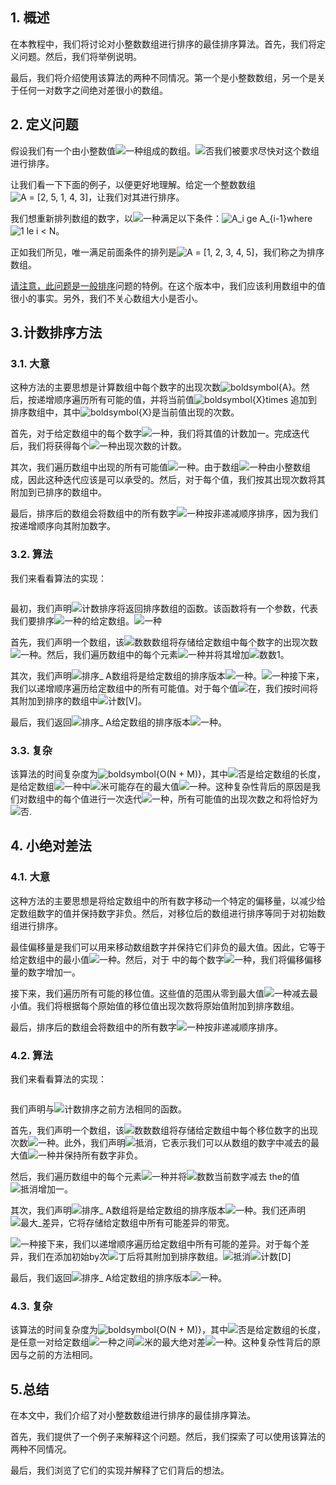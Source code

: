 ## 1. 概述

在本教程中，我们将讨论对小整数数组进行排序的最佳排序算法。首先，我们将定义问题。然后，我们将举例说明。

最后，我们将介绍使用该算法的两种不同情况。第一个是小整数数组，另一个是关于任何一对数字之间绝对差很小的数组。

## 2. 定义问题

假设我们有一个由小整数值![一种](https://www.baeldung.com/wp-content/ql-cache/quicklatex.com-816b613a4f79d4bf9cb51396a9654120_l3.svg)组成的数组。![否](https://www.baeldung.com/wp-content/ql-cache/quicklatex.com-7354bae77b50b7d1faed3e8ea7a3511a_l3.svg)我们被要求尽快对这个数组进行排序。

让我们看一下下面的例子，以便更好地理解。给定一个整数数组![A = [2, 5, 1, 4, 3]](https://www.baeldung.com/wp-content/ql-cache/quicklatex.com-9d2b917f5197ddad5f23e7815042d8ac_l3.svg)，让我们对其进行排序。

我们想重新排列数组的数字，以![一种](https://www.baeldung.com/wp-content/ql-cache/quicklatex.com-816b613a4f79d4bf9cb51396a9654120_l3.svg)满足以下条件：![A_i ge A_{i-1}](https://www.baeldung.com/wp-content/ql-cache/quicklatex.com-d7caff5361c8ac1bb4f86d357922d286_l3.svg)where ![1 le i < N](https://www.baeldung.com/wp-content/ql-cache/quicklatex.com-cdf2cd659edac7c8ac343c58e0eda185_l3.svg)。

正如我们所见，唯一满足前面条件的排列是![A = [1, 2, 3, 4, 5]](https://www.baeldung.com/wp-content/ql-cache/quicklatex.com-3074f013578757c4057457e6f6cba6a9_l3.svg)，我们称之为排序数组。

[请注意，此问题是一般排序](https://www.baeldung.com/java-sorting)问题的特例。在这个版本中，我们应该利用数组中的值很小的事实。另外，我们不关心数组大小是否小。

## 3.计数排序方法

### 3.1. 大意

这种方法的主要思想是计算数组中每个数字的出现次数![boldsymbol{A}](https://www.baeldung.com/wp-content/ql-cache/quicklatex.com-ae85a3871b19aeca87c0e0698b401d55_l3.svg)。然后，按递增顺序遍历所有可能的值，并将当前值![boldsymbol{X}](https://www.baeldung.com/wp-content/ql-cache/quicklatex.com-e045d22a5b4edcde08c6c2317887a566_l3.svg)times 追加到排序数组中，其中![boldsymbol{X}](https://www.baeldung.com/wp-content/ql-cache/quicklatex.com-e045d22a5b4edcde08c6c2317887a566_l3.svg)是当前值出现的次数。

首先，对于给定数组中的每个数字![一种](https://www.baeldung.com/wp-content/ql-cache/quicklatex.com-816b613a4f79d4bf9cb51396a9654120_l3.svg)，我们将其值的计数加一。完成迭代后，我们将获得每个![一种](https://www.baeldung.com/wp-content/ql-cache/quicklatex.com-816b613a4f79d4bf9cb51396a9654120_l3.svg)出现次数的计数。

其次，我们遍历数组中出现的所有可能值![一种](https://www.baeldung.com/wp-content/ql-cache/quicklatex.com-816b613a4f79d4bf9cb51396a9654120_l3.svg)。由于数组![一种](https://www.baeldung.com/wp-content/ql-cache/quicklatex.com-816b613a4f79d4bf9cb51396a9654120_l3.svg)由小整数组成，因此这种迭代应该是可以承受的。然后，对于每个值，我们按其出现次数将其附加到已排序的数组中。

最后，排序后的数组会将数组中的所有数字![一种](https://www.baeldung.com/wp-content/ql-cache/quicklatex.com-816b613a4f79d4bf9cb51396a9654120_l3.svg)按非递减顺序排序，因为我们按递增顺序向其附加数字。

### 3.2. 算法

我们来看看算法的实现：

```

```

最初，我们声明![计数排序](https://www.baeldung.com/wp-content/ql-cache/quicklatex.com-523cf2c0cc74bfcda46751204d39ceda_l3.svg)将返回排序数组的函数。该函数将有一个参数，代表我们要排序![一种](https://www.baeldung.com/wp-content/ql-cache/quicklatex.com-816b613a4f79d4bf9cb51396a9654120_l3.svg)的给定数组。![一种](https://www.baeldung.com/wp-content/ql-cache/quicklatex.com-816b613a4f79d4bf9cb51396a9654120_l3.svg)

首先，我们声明一个数组，该![数数](https://www.baeldung.com/wp-content/ql-cache/quicklatex.com-3e39360ad87beda80fc3e45ff5fc5851_l3.svg)数组将存储给定数组中每个数字的出现次数![一种](https://www.baeldung.com/wp-content/ql-cache/quicklatex.com-816b613a4f79d4bf9cb51396a9654120_l3.svg)。然后，我们遍历数组中的每个元素![一种](https://www.baeldung.com/wp-content/ql-cache/quicklatex.com-816b613a4f79d4bf9cb51396a9654120_l3.svg)并将其增加![数数](https://www.baeldung.com/wp-content/ql-cache/quicklatex.com-3e39360ad87beda80fc3e45ff5fc5851_l3.svg)1。

其次，我们声明![排序_ A](https://www.baeldung.com/wp-content/ql-cache/quicklatex.com-e729e1a3df3d77bc4eb258b95e85a929_l3.svg)数组将是给定数组的排序版本![一种](https://www.baeldung.com/wp-content/ql-cache/quicklatex.com-816b613a4f79d4bf9cb51396a9654120_l3.svg)。![一种](https://www.baeldung.com/wp-content/ql-cache/quicklatex.com-816b613a4f79d4bf9cb51396a9654120_l3.svg)接下来，我们以递增顺序遍历给定数组中的所有可能值。对于每个值![在](https://www.baeldung.com/wp-content/ql-cache/quicklatex.com-54e215a7a583b4f357a5a627420bcf2f_l3.svg)，我们按时间将其附加到排序的数组中![计数[V]](https://www.baeldung.com/wp-content/ql-cache/quicklatex.com-729950a4839edc59c1c4897ad86cea4f_l3.svg)。

最后，我们返回![排序_ A](https://www.baeldung.com/wp-content/ql-cache/quicklatex.com-e729e1a3df3d77bc4eb258b95e85a929_l3.svg)给定数组的排序版本![一种](https://www.baeldung.com/wp-content/ql-cache/quicklatex.com-816b613a4f79d4bf9cb51396a9654120_l3.svg)。

### 3.3. 复杂

该算法的时间复杂度为![boldsymbol{O(N + M)}](https://www.baeldung.com/wp-content/ql-cache/quicklatex.com-bc59834b366831b4f58122553c05aab4_l3.svg)，其中![否](https://www.baeldung.com/wp-content/ql-cache/quicklatex.com-7354bae77b50b7d1faed3e8ea7a3511a_l3.svg)是给定数组的长度， 是给定数组![一种](https://www.baeldung.com/wp-content/ql-cache/quicklatex.com-816b613a4f79d4bf9cb51396a9654120_l3.svg)中![米](https://www.baeldung.com/wp-content/ql-cache/quicklatex.com-27d6692c77760dc1111628e74a6d272f_l3.svg)可能存在的最大值![一种](https://www.baeldung.com/wp-content/ql-cache/quicklatex.com-816b613a4f79d4bf9cb51396a9654120_l3.svg)。这种复杂性背后的原因是我们对数组中的每个值进行一次迭代![一种](https://www.baeldung.com/wp-content/ql-cache/quicklatex.com-816b613a4f79d4bf9cb51396a9654120_l3.svg)，所有可能值的出现次数之和将恰好为![否](https://www.baeldung.com/wp-content/ql-cache/quicklatex.com-7354bae77b50b7d1faed3e8ea7a3511a_l3.svg).

## 4. 小绝对差法

### 4.1. 大意

这种方法的主要思想是将给定数组中的所有数字移动一个特定的偏移量，以减少给定数组数字的值并保持数字非负。然后，对移位后的数组进行排序等同于对初始数组进行排序。

最佳偏移量是我们可以用来移动数组数字并保持它们非负的最大值。因此，它等于给定数组中的最小值![一种](https://www.baeldung.com/wp-content/ql-cache/quicklatex.com-816b613a4f79d4bf9cb51396a9654120_l3.svg)。然后，对于 中的每个数字![一种](https://www.baeldung.com/wp-content/ql-cache/quicklatex.com-816b613a4f79d4bf9cb51396a9654120_l3.svg)，我们将偏移偏移量的数字增加一。

接下来，我们遍历所有可能的移位值。这些值的范围从零到最大值![一种](https://www.baeldung.com/wp-content/ql-cache/quicklatex.com-816b613a4f79d4bf9cb51396a9654120_l3.svg)减去最小值。我们将根据每个原始值的移位值出现次数将原始值附加到排序数组。

最后，排序后的数组会将数组中的所有数字![一种](https://www.baeldung.com/wp-content/ql-cache/quicklatex.com-816b613a4f79d4bf9cb51396a9654120_l3.svg)按非递减顺序排序。

### 4.2. 算法

我们来看看算法的实现：

```

```

我们声明与![计数排序](https://www.baeldung.com/wp-content/ql-cache/quicklatex.com-523cf2c0cc74bfcda46751204d39ceda_l3.svg)之前方法相同的函数。

首先，我们声明一个数组，该![数数](https://www.baeldung.com/wp-content/ql-cache/quicklatex.com-3e39360ad87beda80fc3e45ff5fc5851_l3.svg)数组将存储给定数组中每个移位数字的出现次数![一种](https://www.baeldung.com/wp-content/ql-cache/quicklatex.com-816b613a4f79d4bf9cb51396a9654120_l3.svg)。此外，我们声明![抵消](https://www.baeldung.com/wp-content/ql-cache/quicklatex.com-7d5ba8b657df9dd3c36dd5b57ff093a3_l3.svg)，它表示我们可以从数组的数字中减去的最大值![一种](https://www.baeldung.com/wp-content/ql-cache/quicklatex.com-816b613a4f79d4bf9cb51396a9654120_l3.svg)并保持所有数字非负。

然后，我们遍历数组中的每个元素![一种](https://www.baeldung.com/wp-content/ql-cache/quicklatex.com-816b613a4f79d4bf9cb51396a9654120_l3.svg)并将![数数](https://www.baeldung.com/wp-content/ql-cache/quicklatex.com-3e39360ad87beda80fc3e45ff5fc5851_l3.svg)当前数字减去 the的值![抵消](https://www.baeldung.com/wp-content/ql-cache/quicklatex.com-7d5ba8b657df9dd3c36dd5b57ff093a3_l3.svg)增加一。

其次，我们声明![排序_ A](https://www.baeldung.com/wp-content/ql-cache/quicklatex.com-e729e1a3df3d77bc4eb258b95e85a929_l3.svg)数组将是给定数组的排序版本![一种](https://www.baeldung.com/wp-content/ql-cache/quicklatex.com-816b613a4f79d4bf9cb51396a9654120_l3.svg)。我们还声明![最大_差异](https://www.baeldung.com/wp-content/ql-cache/quicklatex.com-bfec1b443daac9b5a01984d3ed34500d_l3.svg)，它将存储给定数组中所有可能差异的带宽。

![一种](https://www.baeldung.com/wp-content/ql-cache/quicklatex.com-816b613a4f79d4bf9cb51396a9654120_l3.svg)接下来，我们以递增顺序遍历给定数组中所有可能的差异。对于每个差异，我们在添加初始by次![丁](https://www.baeldung.com/wp-content/ql-cache/quicklatex.com-c10ec9debc8ec5dce4c3c5887557202d_l3.svg)后将其附加到排序数组。![抵消](https://www.baeldung.com/wp-content/ql-cache/quicklatex.com-7d5ba8b657df9dd3c36dd5b57ff093a3_l3.svg)![计数[D]](https://www.baeldung.com/wp-content/ql-cache/quicklatex.com-dcd340db94e2e2d3bbb7dfd17c3c58bd_l3.svg)

最后，我们返回![排序_ A](https://www.baeldung.com/wp-content/ql-cache/quicklatex.com-e729e1a3df3d77bc4eb258b95e85a929_l3.svg)给定数组的排序版本![一种](https://www.baeldung.com/wp-content/ql-cache/quicklatex.com-816b613a4f79d4bf9cb51396a9654120_l3.svg)。

### 4.3. 复杂

该算法的时间复杂度为![boldsymbol{O(N + M)}](https://www.baeldung.com/wp-content/ql-cache/quicklatex.com-bc59834b366831b4f58122553c05aab4_l3.svg)，其中![否](https://www.baeldung.com/wp-content/ql-cache/quicklatex.com-7354bae77b50b7d1faed3e8ea7a3511a_l3.svg)是给定数组的长度，是任意一对给定数组![一种](https://www.baeldung.com/wp-content/ql-cache/quicklatex.com-816b613a4f79d4bf9cb51396a9654120_l3.svg)之间![米](https://www.baeldung.com/wp-content/ql-cache/quicklatex.com-27d6692c77760dc1111628e74a6d272f_l3.svg)的最大绝对差![一种](https://www.baeldung.com/wp-content/ql-cache/quicklatex.com-816b613a4f79d4bf9cb51396a9654120_l3.svg)。这种复杂性背后的原因与之前的方法相同。

## 5.总结

在本文中，我们介绍了对小整数数组进行排序的最佳排序算法。

首先，我们提供了一个例子来解释这个问题。然后，我们探索了可以使用该算法的两种不同情况。

最后，我们浏览了它们的实现并解释了它们背后的想法。